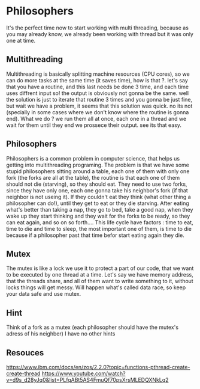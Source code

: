 # Philosophers

It's the perfect time now to start working with multi threading, because as you may already know, we already been working with thread but it was only one at time.

## Multithreading

Multithreading is basically splitting machine resources (CPU cores), so we can do more tasks at the same time (it saves time),
how is that ?. let's say that you have a routine, and this last needs be done 3 time, and each time uses diffrent input so! the output is obviously not gonna be the same.
well the solution is just to iterate that routine 3 times and you gonna be just fine, but wait we have a problem, it seems that this solution was quick. no its not (specially in some cases where we don't know where the routine is gonna end).
What we do ? we run them all at once, each one in a thread and we wait for them until they end we prossece their output. see its that easy.

## Philosophers

Philosophers is a common problem in computer science, that helps us getting into multithreading programing.
The problem is that we have some stupid philosophers sitting around a table, each one of them with only one fork (the forks are all at the table), the routine is that each one of them should not die (starving), so they should eat.
They need to use two forks, since they have only one, each one gonna take his neighbor's fork (if that neighbor is not useing it).
If they couldn't eat they think (what other thing a philosopher can do!), until they get to eat or they die starving.
After eating what's better than taking a nap, they go to bed, take a good nap, when they wake up they start thinking and they wait for the forks to be ready, so they can eat again, and so on so forth....
This life cycle have factors : time to eat, time to die and time to sleep, the most important one of them, is time to die because if a philosopher past that time befor start eating again they die.

## Mutex

The mutex is like a lock we use it to protect a part of our code, that we want to be executed by one thread at a time.
Let's say we have memory address, that the threads share, and all of them want to write something to it, without locks things will get messy.
Will happen what's called data race, so keep your data safe and use mutex.

## Hint

Think of a fork as a mutex (each philosopher should have the mutex's adress of his neighber)
I have no other hints

## Resouces

https://www.ibm.com/docs/en/zos/2.2.0?topic=functions-pthread-create-create-thread
https://www.youtube.com/watch?v=d9s_d28yJq0&list=PLfqABt5AS4FmuQf70psXrsMLEDQXNkLq2
